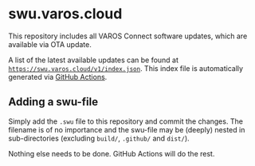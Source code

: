 # swu.varos.cloud

This repository includes all VAROS Connect software updates, which are available
via OTA update.

A list of the latest available updates can be found at
[`https://swu.varos.cloud/v1/index.json`](https://swu.varos.cloud/v1/index.json).
This index file is automatically generated via
[GitHub Actions](https://github.com/features/actions).

## Adding a swu-file

Simply add the `.swu` file to this repository and commit the changes. The
filename is of no importance and the swu-file may be (deeply) nested in
sub-directories (excluding `build/`, `.github/` and `dist/`).

Nothing else needs to be done. GitHub Actions will do the rest.
